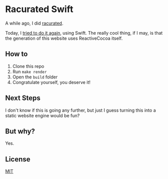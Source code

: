 # Racurated Swift

A while ago, I did [racurated](https://github.com/RACCommunity/racurated).

Today, I [tried to do it again](http://racurated.s3-website-us-east-1.amazonaws.com/), using Swift.
The really cool thing, if I may, is that the generation of this website uses ReactiveCocoa itself.

## How to

1. Clone this repo
2. Run `make render`
3. Open the `build` folder
4. Congratulate yourself, you deserve it!

## Next Steps

I don't know if this is going any further, but just I guess turning this into a static website engine would be fun?

## But why?

Yes.

## License

[MIT](LICENSE)
